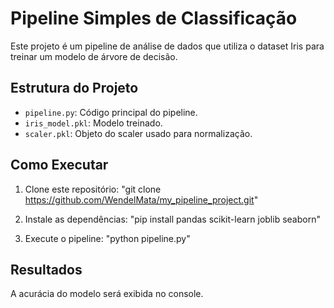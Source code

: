 # Pipeline Simples de Classificação

Este projeto é um pipeline de análise de dados que utiliza o dataset Iris para treinar um modelo de árvore de decisão.

## Estrutura do Projeto

- `pipeline.py`: Código principal do pipeline.
- `iris_model.pkl`: Modelo treinado.
- `scaler.pkl`: Objeto do scaler usado para normalização.

## Como Executar

1. Clone este repositório: "git clone https://github.com/WendelMata/my_pipeline_project.git"

2. Instale as dependências: "pip install pandas scikit-learn joblib seaborn"

3. Execute o pipeline: "python pipeline.py"


## Resultados

A acurácia do modelo será exibida no console.

